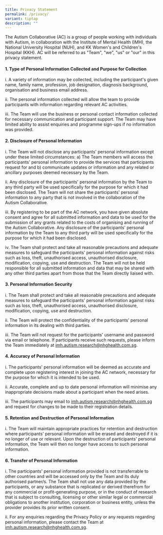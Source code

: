 ```yaml
---
title: Privacy Statement
permalink: /privacy/
variant: tiptap
description: ""
---
```

<p>The Autism Collaborative (AC) is a group of people working with individuals
with Autism, in collaboration with the Institute of Mental Health (IMH),
the National University Hospital (NUH), and KK Women's and Children's Hospital
(KKH). AC will be referred to as "Team", "we", "us" or "our" in this privacy
statement.</p>
<h4>1. Type of Personal Information Collected and Purpose for Collection</h4>
<p>i. A variety of information may be collected, including the participant's
given name, family name, profession, job designation, diagnosis background,
organisation and business email address.</p>
<p>ii. The personal information collected will allow the team to provide
participants with information regarding relevant AC activities.</p>
<p>iii. The Team will use the business or personal contact information collected
for necessary communication and participant support. The Team may have
limited ability to assist enquiries and programme sign-ups if no information
was provided.</p>
<h4>2. Disclosure of Personal Information</h4>
<p>i. The Team will not disclose any participants' personal information except
under these limited circumstances: a) The Team members will access the
participants' personal information to provide the services that participants
request for and b) communicate updates or information and any related or
ancillary purposes deemed necessary by the Team.</p>
<p>ii. Any disclosure of the participants' personal information by the Team
to any third party will be used specifically for the purpose for which
it had been disclosed. The Team will not share the participants' personal
information to any party that is not involved in the collaboration of the
Autism Collaborative.</p>
<p>iii. By registering to be part of the AC network, you have given absolute
consent and agree for all submitted information and data to be used for
the submission of any grants related to the costs of organising and running
of the Autism Collaborative. Any disclosure of the participants' personal
information by the Team to any third party will be used specifically for
the purpose for which it had been disclosed.</p>
<p>iv. The Team shall protect and take all reasonable precautions and adequate
measures to safeguard the participants' personal information against risks
such as loss, theft, unauthorised access, unauthorised disclosure, modification,
copying, use and destruction. The Team will not be held responsible for
all submitted information and data that may be shared with any other third
parties apart from those that the Team directly liaised with.</p>
<h4>3. Personal Information Security</h4>
<p>i. The Team shall protect and take all reasonable precautions and adequate
measures to safeguard the participants' personal information against risks
such as loss, theft, unauthorised access, unauthorised disclosure, modification,
copying, use and destruction.</p>
<p>ii. The Team will protect the confidentiality of the participants' personal
information in its dealing with third parties.</p>
<p>iii. The Team will not request for the participants' username and password
via email or telephone. If participants receive such requests, please inform
the Team immediately at <a href="mailto: imh.autism.research@nhghealth.com.sg" rel="noopener noreferrer nofollow" target="_blank">imh.autism.research@nhghealth.com.sg</a>.</p>
<h4>4. Accuracy of Personal Information</h4>
<p>i. The participants' personal information will be deemed as accurate and
complete upon registering interest in joining the AC network, necessary
for the purpose for which it is intended to be used.</p>
<p>ii. Accurate, complete and up to date personal information will minimise
any inappropriate decisions made about a participant when the need arises.</p>
<p>iii. The participants may email to <a href="mailto: imh.autism.research@nhghealth.com.sg" rel="noopener noreferrer nofollow" target="_blank">imh.autism.research@nhghealth.com.sg</a> and
request for changes to be made to their registration details.</p>
<h4>5. Retention and Destruction of Personal Information</h4>
<p>i. The Team will maintain appropriate practices for retention and destruction
where participants' personal information will be erased and destroyed if
it is no longer of use or relevant. Upon the destruction of participants'
personal information, the Team will then no longer have access to such
personal information.</p>
<h4>6. Transfer of Personal Information</h4>
<p>i. The participants' personal information provided is not transferrable
to other countries and will be accessed only by the Team and its duly authorised
partner/s. The Team shall not use any data provided by the participants,
or any substance that is replicated or derived therefrom for any commercial
or profit-generating purpose, or in the conduct of research that is subject
to consulting, licensing or other similar legal or commercial obligations
to another institution, corporation or business entity, unless the provider
provides its prior written consent.</p>
<p>ii. For any enquiries regarding the Privacy Policy or any requests regarding
personal information, please contact the Team at <a href="mailto: imh.autism.research@nhghealth.com.sg" rel="noopener noreferrer nofollow" target="_blank">imh.autism.research@nhghealth.com.sg</a>.</p>
<p></p>